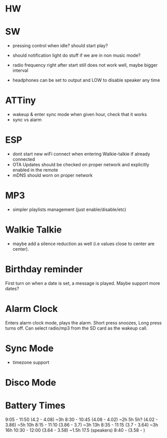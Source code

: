 # HW

# SW

- pressing control when idle? should start play?

- should notification light do stuff if we are in non music mode? 

- radio frequency right after start still does not work well, maybe bigger interval

- headphones can be set to output and LOW to disable speaker any time

# ATTiny

- wakeup & enter sync mode when given hour, check that it works
- sync vs alarm

# ESP

- dont start new wiFi connect when entering Walkie-talkie if already connected
- OTA Updates should be checked on proper network and explicitly enabled in the remote
- mDNS should worn on proper network

# MP3

- simpler playlists management (just enable/disable/etc)

# Walkie Talkie

- maybe add a silence reduction as well (i.e values close to center are center). 

# Birthday reminder

First turn on when a date is set, a message is played. Maybe support more dates? 

# Alarm Clock

Enters alarm clock mode, plays the alarm. Short press snoozes, Long press turns off. Can select radio/mp3 from the SD card as the wakeup call. 

# Sync Mode

- timezone support

# Disco Mode


# Battery Times

9:05 - 11:50 (4.2 - 4.08)  ~3h
8:30 - 10:45 (4.08 - 4.02) ~2h 5h
5h?          (4.02 - 3.86) ~5h 10h
8:15 - 11:10 (3.86 - 3.7)  ~3h  13h
8:35 - 11:15 (3.7 - 3.64)  ~3h 16h
10:30 - 12:00 (3.64 - 3.58) ~1.5h 17.5 (speakers)
8:40 -        (3.58 - )